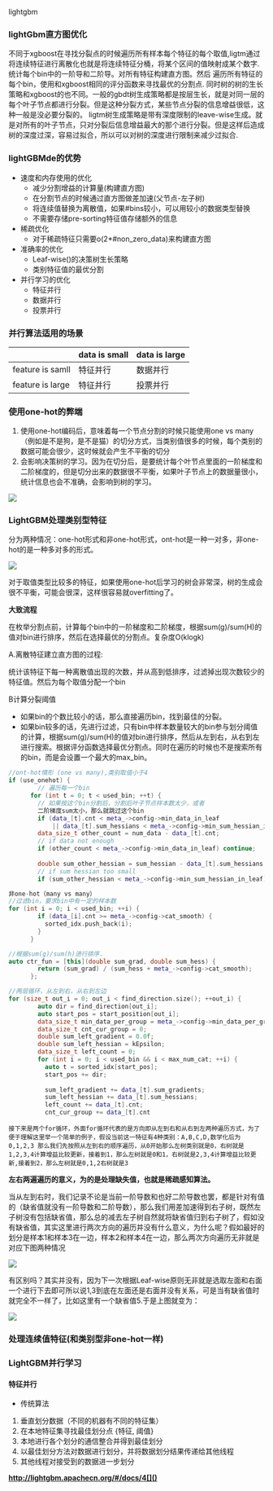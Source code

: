 lightgbm

### lightGbm直方图优化

不同于xgboost在寻找分裂点的时候遍历所有样本每个特征的每个取值,ligtm通过将连续特征进行离散化也就是将连续特征分桶，将某个区间的值映射成某个数字.统计每个bin中的一阶导和二阶导。对所有特征构建直方图。然后 遍历所有特征的每个bin，使用和xgboost相同的评分函数来寻找最优的分割点.
同时树的树的生长策略和xgboost的也不同。一般的gbdt树生成策略都是按层生长，就是对同一层的每个叶子节点都进行分裂。但是这种分裂方式，某些节点分裂的信息增益很低，这种一般是没必要分裂的。
ligtm树生成策略是带有深度限制的leave-wise生成。就是对所有的叶子节点，只对分裂后信息增益最大的那个进行分裂。但是这样后造成树的深度过深，容易过拟合，所以可以对树的深度进行限制来减少过拟合.

### lightGBMde的优势

- 速度和内存使用的优化
    * 减少分割增益的计算量(构建直方图)
    * 在分割节点的时候通过直方图做差加速(父节点-左子树)
    * 将连续值替换为离散值，如果#bins较小，可以用较小的数据类型替换
    * 不需要存储pre-sorting特征值存储额外的信息
- 稀疏优化
    * 对于稀疏特征只需要o(2*#non_zero_data)来构建直方图
- 准确率的优化
    * Leaf-wise()的决策树生长策略
    * 类别特征值的最优分割
- 并行学习的优化
    * 特征并行
    * 数据并行
    * 投票并行


### 并行算法适用的场景

|            | data is small |  data is large     |
| ---------- | ---          |  ---  |   
| feature is samll |  特征并行 | 数据并行|
| feature is large       |  特征并行 |投票并行|


### 使用one-hot的弊端

1. 使用one-hot编码后，意味着每一个节点分割的时候只能使用one vs many（例如是不是狗，是不是猫）的切分方式，当类别值很多的时候，每个类别的数据可能会很少，这时候就会产生不平衡的切分
2. 会影响决策树的学习。因为在切分后，是要统计每个叶节点里面的一阶梯度和二阶梯度的，但是切分出来的数据很不平衡，如果叶子节点上的数据量很小，统计信息也会不准确，会影响到树的学习。


![](https://img-blog.csdn.net/20181022170912994?watermark/2/text/aHR0cHM6Ly9ibG9nLmNzZG4ubmV0L2Fuc2h1YWlfYXcx/font/5a6L5L2T/fontsize/400/fill/I0JBQkFCMA==/dissolve/70)


### LightGBM处理类别型特征

分为两种情况：one-hot形式和非one-hot形式，ont-hot是一种一对多，非one-hot的是一种多对多的形式。

![](https://img-blog.csdnimg.cn/20181230194614701.png?x-oss-process=image/watermark,type_ZmFuZ3poZW5naGVpdGk,shadow_10,text_aHR0cHM6Ly9ibG9nLmNzZG4ubmV0L3dlaXhpbl80MjAwMTA4OQ==,size_16,color_FFFFFF,t_70)

对于取值类型比较多的特征，如果使用one-hot后学习的树会非常深，树的生成会很不平衡，可能会很深，这样很容易就overfitting了。

**大致流程**

在枚举分割点前，计算每个bin中的一阶梯度和二阶梯度，根据sum(g)/sum(H)的值对bin进行排序，然后在选择最优的分割点。复杂度O(klogk)

A.离散特征建立直方图的过程:

统计该特征下每一种离散值出现的次数，并从高到低排序，过滤掉出现次数较少的特征值。然后为每个取值分配一个bin

B计算分裂阈值

- 如果bin的个数比较小的话，那么直接遍历bin，找到最佳的分裂。
- 如果bin较多的话，先进行过滤，只有bin中样本数量较大的bin参与划分阈值的计算，根据sum(g)/sum(H)的值对bin进行排序，然后从左到右，从右到左进行搜索。根据评分函数选择最优分割点。同时在遍历的时候也不是搜索所有的bin，而是会设置一个最大的max_bin。


```c++
//ont-hot情形 (one vs many),类别取值小于4
if (use_onehot) {
        // 遍历每一个bin
      for (int t = 0; t < used_bin; ++t) {
        // 如果按这个bin分割后，分割后叶子节点样本数太少，或者
        二阶梯度sum太小，那么就跳过这个bin
        if (data_[t].cnt < meta_->config->min_data_in_leaf
            || data_[t].sum_hessians < meta_->config->min_sum_hessian_in_leaf) continue;
        data_size_t other_count = num_data - data_[t].cnt;
        // if data not enough
        if (other_count < meta_->config->min_data_in_leaf) continue;
 
        double sum_other_hessian = sum_hessian - data_[t].sum_hessians - kEpsilon;
        // if sum hessian too small
        if (sum_other_hessian < meta_->config->min_sum_hessian_in_leaf) continue;

```

```c++
非one-hot（many vs many）
//过滤bin，要求bin中有一定的样本数
for (int i = 0; i < used_bin; ++i) {
        if (data_[i].cnt >= meta_->config->cat_smooth) {
          sorted_idx.push_back(i);
        }
      }

//根据sum(g)/sum(h)进行排序.
auto ctr_fun = [this](double sum_grad, double sum_hess) {
        return (sum_grad) / (sum_hess + meta_->config->cat_smooth);
      };

//两层循环，从左到右，从右到左边
for (size_t out_i = 0; out_i < find_direction.size(); ++out_i) {
        auto dir = find_direction[out_i];
        auto start_pos = start_position[out_i];
        data_size_t min_data_per_group = meta_->config->min_data_per_group;
        data_size_t cnt_cur_group = 0;
        double sum_left_gradient = 0.0f;
        double sum_left_hessian = kEpsilon;
        data_size_t left_count = 0;
        for (int i = 0; i < used_bin && i < max_num_cat; ++i) {
          auto t = sorted_idx[start_pos];
          start_pos += dir;
 
          sum_left_gradient += data_[t].sum_gradients;
          sum_left_hessian += data_[t].sum_hessians;
          left_count += data_[t].cnt;
          cnt_cur_group += data_[t].cnt

```

`接下来是两个for循环，外面for循环代表的是方向即从左到右和从右到左两种遍历方式，为了便于理解这里举一个简单的例子，假设当前这一特征有4种类别：A,B,C,D,数学化后为0,1,2,3
那么我们先按照从左到右的顺序遍历，从0开始那么左树类别就是0，右树就是1,2,3,4计算增益比较更新，接着到1，那么左树就是0和1，右树就是2,3,4计算增益比较更新,接着到2，那么左树就是0,1,2右树就是3 `

**左右两遍遍历的意义，为的是处理缺失值，也就是稀疏感知算法。**

当从左到右时，我们记录不论是当前一阶导数和也好二阶导数也罢，都是针对有值的（缺省值就没有一阶导数和二阶导数），那么我们用差加速得到右子树，既然左子树没有包括缺省值，那么总的减去左子树自然就将缺省值归到右子树了，假如没有缺省值，其实这里进行两次方向的遍历并没有什么意义，为什么呢？假如最好的划分是样本1和样本3在一边，样本2和样本4在一边，那么两次方向遍历无非就是对应下图两种情况

![](https://img-blog.csdnimg.cn/20181231192237576.png?x-oss-process=image/watermark,type_ZmFuZ3poZW5naGVpdGk,shadow_10,text_aHR0cHM6Ly9ibG9nLmNzZG4ubmV0L3dlaXhpbl80MjAwMTA4OQ==,size_16,color_FFFFFF,t_70)


有区别吗？其实并没有，因为下一次根据Leaf-wise原则无非就是选取左面和右面一个进行下去即可所以说1,3到底在左面还是右面并没有关系，可是当有缺省值时就完全不一样了，比如这里有一个缺省值5.于是上图就变为：

![](https://img-blog.csdnimg.cn/20181231192725533.png?x-oss-process=image/watermark,type_ZmFuZ3poZW5naGVpdGk,shadow_10,text_aHR0cHM6Ly9ibG9nLmNzZG4ubmV0L3dlaXhpbl80MjAwMTA4OQ==,size_16,color_FFFFFF,t_70)



### 处理连续值特征(和类别型非one-hot一样)


### LightGBM并行学习

#### 特征并行
- 传统算法

1. 垂直划分数据（不同的机器有不同的特征集）
2. 在本地特征集寻找最佳划分点 {特征, 阈值}
3. 本地进行各个划分的通信整合并得到最佳划分
4. 以最佳划分方法对数据进行划分，并将数据划分结果传递给其他线程
5. 其他线程对接受到的数据进一步划分



**http://lightgbm.apachecn.org/#/docs/4[]()**


